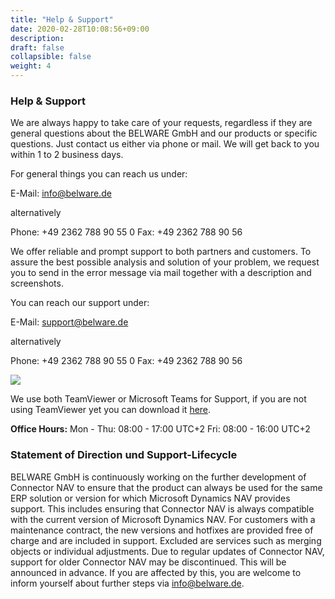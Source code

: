 ```yaml
---
title: "Help & Support"
date: 2020-02-28T10:08:56+09:00
description: 
draft: false
collapsible: false
weight: 4
---
```

### Help & Support

We are always happy to take care of your requests, regardless if they are general questions about the BELWARE GmbH and our products or specific questions. Just contact us either via phone or mail. We will get back to you within 1 to 2 business days.

For general things you can reach us under:

E-Mail: info@belware.de

alternatively

Phone: +49 2362 788 90 55 0
Fax: +49 2362 788 90 56

We offer reliable and prompt support to both partners and customers. To assure the best possible analysis and solution of your problem, we request you to send in the error message via mail together with a description and screenshots.

You can reach our support under:

E-Mail: support@belware.de

alternatively

Phone: +49 2362 788 90 55 0
Fax: +49 2362 788 90 56

![](images/Support/TeamviewerTeams.PNG)

We use both TeamViewer or Microsoft Teams for Support, if you are not using TeamViewer yet you can download it [here](https://get.teamviewer.com/belware).

**Office Hours:**
Mon - Thu: 08:00 - 17:00 UTC+2
Fri: 08:00 - 16:00 UTC+2

### Statement of Direction und Support-Lifecycle

BELWARE GmbH is continuously working on the further development of Connector NAV to ensure that the product can always be used for the same ERP solution or version for which Microsoft Dynamics NAV provides support. This includes ensuring that Connector NAV is always compatible with the current version of Microsoft Dynamics NAV. For customers with a maintenance contract, the new versions and hotfixes are provided free of charge and are included in support. Excluded are services such as merging objects or individual adjustments. Due to regular updates of Connector NAV, support for older Connector NAV may be discontinued. This will be announced in advance. If you are affected by this, you are welcome to inform yourself about further steps via info@belware.de.
